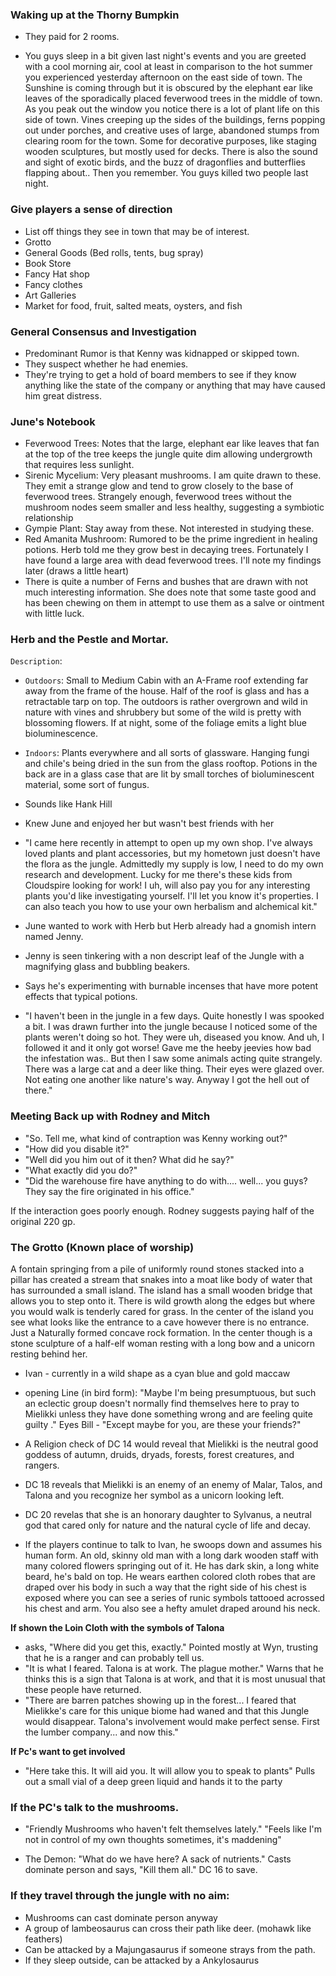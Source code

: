 ### Waking up at the Thorny Bumpkin
- They paid for 2 rooms.

- You guys sleep in a bit given last night's events and you are greeted with a cool morning air, cool at least in comparison to the hot summer you experienced yesterday afternoon on the east side of town. The Sunshine is coming through but it is obscured by the elephant ear like leaves of the sporadically placed feverwood trees in the middle of town. As you peak out the window you notice there is a lot of plant life on this side of town. Vines creeping up the sides of the buildings, ferns popping out under porches, and creative uses of large, abandoned stumps from clearing room for the town. Some for decorative purposes, like staging wooden sculptures, but mostly used for decks. There is also the sound and sight of exotic birds, and the buzz of dragonflies and butterflies flapping about.. Then you remember. You guys killed two people last night. 

### Give players a sense of direction

- List off things they see in town that may be of interest.
- Grotto
- General Goods (Bed rolls, tents, bug spray)
- Book Store
- Fancy Hat shop
- Fancy clothes
- Art Galleries
- Market for food, fruit, salted meats, oysters, and fish

### General Consensus and Investigation

- Predominant Rumor is that Kenny was kidnapped or skipped town. 
- They suspect whether he had enemies. 
- They're trying to get a hold of board members to see if they know anything like the state of the company or anything that may have caused him great distress.

### June's Notebook

- Feverwood Trees: Notes that the large, elephant ear like leaves that fan at the top of the tree keeps the jungle quite dim allowing undergrowth that requires less sunlight.
- Sirenic Mycelium: Very pleasant mushrooms. I am quite drawn to these. They emit a strange glow and tend to grow closely to the base of feverwood trees. Strangely enough, feverwood trees without the mushroom nodes seem smaller and less healthy, suggesting a symbiotic relationship
- Gympie Plant: Stay away from these. Not interested in studying these.
- Red Amanita Mushroom: Rumored to be the prime ingredient in healing potions. Herb told me they grow best in decaying trees. Fortunately I have found a large area with dead feverwood trees. I'll note my findings later (draws a little heart)
- There is quite a number of Ferns and bushes that are drawn with not much interesting information. She does note that some taste good and has been chewing on them in attempt to use them as a salve or ointment with little luck.

### Herb and the Pestle and Mortar.

`Description`: 
- `Outdoors`: Small to Medium Cabin with an A-Frame roof extending far away from the frame of the house. Half of the roof is glass and has a retractable tarp on top. The outdoors is rather overgrown and wild in nature with vines and shrubbery but some of the wild is pretty with blossoming flowers. If at night, some of the foliage emits a light blue bioluminescence.
- `Indoors`: Plants everywhere and all sorts of glassware. Hanging fungi and chile's being dried in the sun from the glass rooftop. Potions in the back are in a glass case that are lit by small torches of bioluminescent material, some sort of fungus. 

- Sounds like Hank Hill
- Knew June and enjoyed her but wasn't best friends with her
- "I came here recently in attempt to open up my own shop. I've always loved plants and plant accessories, but my hometown just doesn't have the flora as the jungle. Admittedly my supply is low, I need to do my own research and development. Lucky for me there's these kids from Cloudspire looking for work! I uh, will also pay you for any interesting plants you'd like investigating yourself. I'll let you know it's properties. I can also teach you how to use your own herbalism and alchemical kit." 
- June wanted to work with Herb but Herb already had a gnomish intern named Jenny.
- Jenny is seen tinkering with a non descript leaf of the Jungle with a magnifying glass and bubbling beakers.
- Says he's experimenting with burnable incenses that have more potent effects that typical potions.

- "I haven't been in the jungle in a few days. Quite honestly I was spooked a bit. I was drawn further into the jungle because I noticed some of the plants weren't doing so hot. They were uh, diseased you know. And uh, I followed it and it only got worse! Gave me the heeby jeevies how bad the infestation was.. But then I saw some animals acting quite strangely. There was a large cat and a deer like thing. Their eyes were glazed over. Not eating one another like nature's way. Anyway I got the hell out of there." 


### Meeting Back up with Rodney and Mitch

- "So. Tell me, what kind of contraption was Kenny working out?"
- "How did you disable it?"
- "Well did you him out of it then? What did he say?"
- "What exactly did you do?"
- "Did the warehouse fire have anything to do with.... well... you guys? They say the fire originated in his office."

If the interaction goes poorly enough. Rodney suggests paying half of the original 220 gp. 

### The Grotto (Known place of worship)

A fontain springing from a pile of uniformly round stones stacked into a pillar has created a stream that snakes into a moat like body of water that has surrounded a small island. The island has a small wooden bridge that allows you to step onto it. There is wild growth along the edges but where you would walk is tenderly cared for grass. In the center of the island you see what looks like the entrance to a cave however there is no entrance. Just a Naturally formed concave rock formation. In the center though is a stone sculpture of a half-elf woman resting with a long bow and a unicorn resting behind her.

- Ivan - currently in a wild shape as a cyan blue and gold maccaw
- opening Line (in bird form): "Maybe I'm being presumptuous, but such an eclectic group doesn't normally find themselves here to pray to Mielikki unless they have done something wrong and are feeling quite guilty ." Eyes Bill - "Except maybe for you, are these your friends?"

- A Religion check of DC 14 would reveal that Mielikki is the neutral good goddess of autumn, druids, dryads, forests, forest creatures, and rangers.
- DC 18 reveals that Mielikki is an enemy of an enemy of Malar, Talos, and Talona and you recognize her symbol as a unicorn looking left.
- DC 20 revelas that she is an honorary daughter to Sylvanus, a neutral god that cared only for nature and the natural cycle of life and decay.

- If the players continue to talk to Ivan, he swoops down and assumes his human form. An old, skinny old man with a long dark wooden staff with many colored flowers springing out of it. He has dark skin, a long white beard, he's bald on top. He wears earthen colored cloth robes that are draped over his body in such a way that the right side of his chest is exposed where you can see a series of runic symbols tattooed acrossed his chest and arm. You also see a hefty amulet draped around his neck.

**If shown the Loin Cloth with the symbols of Talona**

- asks, "Where did you get this, exactly." Pointed mostly at Wyn, trusting that  he is a ranger and can probably tell us.
- "It is what I feared. Talona is at work. The plague mother." Warns that he thinks this is a sign that Talona is at work, and that it is most unusual that these people have returned.
- "There are barren patches showing up in the forest... I feared that Mielikke's care for this unique biome had waned and that this Jungle would disappear. Talona's involvement would make perfect sense. First the lumber company... and now this."

**If Pc's want to get involved**

- "Here take this. It will aid you. It will allow you to speak to plants" Pulls out a small vial of a deep green liquid and hands it to the party

### If the PC's talk to the mushrooms.

- "Friendly Mushrooms who haven't felt themselves lately." "Feels like I'm not in control of my own thoughts sometimes, it's maddening"

- The Demon: "What do we have here? A sack of nutrients." Casts dominate person and says, "Kill them all." DC 16 to save.

### If they travel through the jungle with no aim:

- Mushrooms can cast dominate person anyway
- A group of lambeosaurus can cross their path like deer. (mohawk like feathers)
- Can be attacked by a Majungasaurus if someone strays from the path.
- If they sleep outside, can be attacked by a Ankylosaurus